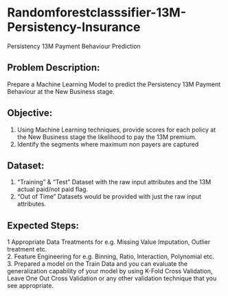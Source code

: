 # Randomforestclasssifier-13M-Persistency-Insurance

Persistency 13M Payment Behaviour Prediction

## Problem Description:
Prepare a Machine Learning Model to predict the Persistency 13M Payment Behaviour at the New Business stage.

## Objective:
1. Using Machine Learning techniques, provide scores for each policy at the New Business stage the likelihood to pay the 13M premium.
2. Identify the segments where maximum non payers are captured

## Dataset:
1. “Training” & “Test” Dataset with the raw input attributes and the 13M actual paid/not paid flag.                                                                            
2. “Out of Time” Datasets would be provided with just the raw input attributes.

## Expected Steps:
1 Appropriate Data Treatments for e.g. Missing Value Imputation, Outlier treatment etc.                                                                                            
2. Feature Engineering for e.g. Binning, Ratio, Interaction, Polynomial  etc.                                                                                                      
3. Prepared a model on the Train Data and you can evaluate the generalization capability of your model by using K-Fold Cross Validation, Leave One Out Cross Validation or any other validation technique that you see appropriate.





 

 

 


 


 

 

 


 
